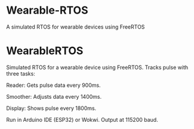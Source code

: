 # Wearable-RTOS
A simulated RTOS for wearable devices using FreeRTOS

# WearableRTOS
Simulated RTOS for a wearable device using FreeRTOS. Tracks pulse with three tasks:

Reader: Gets pulse data every 900ms.

Smoother: Adjusts data every 1400ms.

Display: Shows pulse every 1800ms.

Run in Arduino IDE (ESP32) or Wokwi. Output at 115200 baud.
